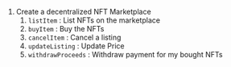 1. Create a decentralized NFT Marketplace
    1. `listItem` : List NFTs on the marketplace
    2. `buyItem` : Buy the NFTs
    3. `cancelItem` : Cancel a listing
    4. `updateListing` : Update Price
    5. `withdrawProceeds` : Withdraw payment for my bought NFTs
